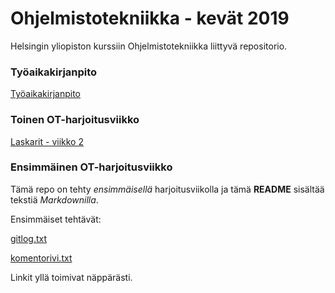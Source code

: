 # Ohjelmistotekniikka - kevät 2019

Helsingin yliopiston kurssiin Ohjelmistotekniikka liittyvä repositorio.

### Työaikakirjanpito

[Työaikakirjanpito](https://github.com/Deemusc/ot-harjoitustyo/blob/master/tyoaikakirjanpito.md)

### Toinen OT-harjoitusviikko

[Laskarit - viikko 2](https://github.com/Deemusc/ot-harjoitustyo/tree/master/laskarit/viikko2)

### Ensimmäinen OT-harjoitusviikko

Tämä repo on tehty *ensimmäisellä* harjoitusviikolla ja tämä **README** sisältää tekstiä *Markdownilla*.

Ensimmäiset tehtävät:

[gitlog.txt](https://github.com/Deemusc/ot-harjoitustyo/blob/master/laskarit/viikko1/gitlog.txt)

[komentorivi.txt](https://github.com/Deemusc/ot-harjoitustyo/blob/master/laskarit/viikko1/komentorivi.txt)

Linkit yllä toimivat näppärästi.
